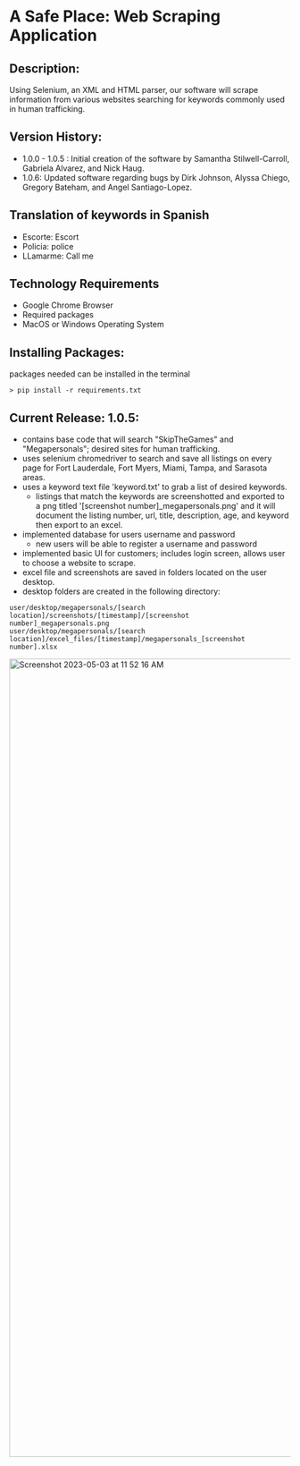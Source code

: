 # A Safe Place: Web Scraping Application
## Description:
Using Selenium, an XML and HTML parser, our software will scrape information from various websites searching for keywords commonly used in human trafficking. 

## Version History:
- 1.0.0 - 1.0.5 : Initial creation of the software by Samantha Stilwell-Carroll, Gabriela Alvarez, and Nick Haug.
- 1.0.6: Updated software regarding bugs by Dirk Johnson, Alyssa Chiego, Gregory Bateham, and Angel Santiago-Lopez.

## Translation of keywords in Spanish 
- Escorte: Escort
- Policia: police 
- LLamarme: Call me

## Technology Requirements
- Google Chrome Browser
- Required packages 
- MacOS or Windows Operating System

## Installing Packages:
packages needed can be installed in the terminal
```
> pip install -r requirements.txt
```

## Current Release: 1.0.5:
- contains base code that will search "SkipTheGames" and "Megapersonals"; desired sites for human trafficking. 
- uses selenium chromedriver to search and save all listings on every page for Fort Lauderdale, Fort Myers, Miami, Tampa, and Sarasota areas.
- uses a keyword text file 'keyword.txt' to grab a list of desired keywords.
  - listings that match the keywords are screenshotted and exported to a png titled '[screenshot number]_megapersonals.png' and it will document the listing number, url, title, description, age, and keyword then export to an excel. 
- implemented database for users username and password
  - new users will be able to register a username and password
- implemented basic UI for customers; includes login screen, allows user to choose a website to scrape. 
- excel file and screenshots are saved in folders located on the user desktop.
- desktop folders are created in the following directory:
```
user/desktop/megapersonals/[search location]/screenshots/[timestamp]/[screenshot number]_megapersonals.png
user/desktop/megapersonals/[search location]/excel_files/[timestamp]/megapersonals_[screenshot number].xlsx
```
<img width="1428" alt="Screenshot 2023-05-03 at 11 52 16 AM" src="https://user-images.githubusercontent.com/62121500/235970210-e312ea58-e6be-4628-b062-5f120ca27d84.png">

